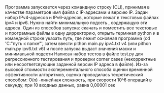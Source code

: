 Программа запускается через командную строку (СLI), принимая в качестве параметров  имя файла с IP-адресами и версию IP. Задан набор IPv4-адресов и IPv6-адресов, которые лежат в текстовых файлах ipv4 и ipv6. Нужно найти минимальную подсеть , содержащую эти адреса. 
Один из способов запуска: скачать и поместить все текстовые и програмные файлы в одну дирректорию, открыть терминал python и в командной строке указать путь, где лежит основная программа (cd 'C:\"путь к папке"', затем ввести pithon main.py ipv4.txt v4 (или pithon main.py ipv6.txt v6) и после запуска выдаст значения маски и минимальной подсети
Написан набор тестов в файле test.py для регрессионного тестирования и проверки corner cases (некорректные или несоответсвующие заданной версии IP адреса в файле).
Из-за высокой стоимости эксперементального способа оценки временной эффективности алгоритмов, оценка проводилась теоретический способом: O(n) -линейная сложность, при скорости 10^6 операций в секунду, при 10 входных данных, равна 0,00001 сек
